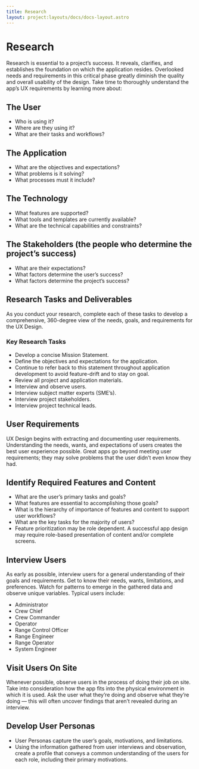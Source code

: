 ```yaml
---
title: Research
layout: project:layouts/docs/docs-layout.astro
---
```


# Research

Research is essential to a project’s success. It reveals, clarifies, and establishes the foundation on which the application resides. Overlooked needs and requirements in this critical phase greatly diminish the quality and overall usability of the design. Take time to thoroughly understand the app’s UX requirements by learning more about:

## The User

- Who is using it?
- Where are they using it?
- What are their tasks and workflows?

## The Application

- What are the objectives and expectations?
- What problems is it solving?
- What processes must it include?

## The Technology

- What features are supported?
- What tools and templates are currently available?
- What are the technical capabilities and constraints?

## The Stakeholders (the people who determine the project’s success)

- What are their expectations?
- What factors determine the user’s success?
- What factors determine the project’s success?

## Research Tasks and Deliverables

As you conduct your research, complete each of these tasks to develop a comprehensive, 360-degree view of the needs, goals, and requirements for the UX Design.

### Key Research Tasks

- Develop a concise Mission Statement.
- Define the objectives and expectations for the application.
- Continue to refer back to this statement throughout application development to avoid feature-drift and to stay on goal.
- Review all project and application materials.
- Interview and observe users.
- Interview subject matter experts (SME’s).
- Interview project stakeholders.
- Interview project technical leads.

## User Requirements

UX Design begins with extracting and documenting user requirements. Understanding the needs, wants, and expectations of users creates the best user experience possible. Great apps go beyond meeting user requirements; they may solve problems that the user didn’t even know they had.

## Identify Required Features and Content

- What are the user’s primary tasks and goals?
- What features are essential to accomplishing those goals?
- What is the hierarchy of importance of features and content to support user workflows?
- What are the key tasks for the majority of users?
- Feature prioritization may be role dependent. A successful app design may require role-based presentation of content and/or complete screens.

## Interview Users

As early as possible, interview users for a general understanding of their goals and requirements. Get to know their needs, wants, limitations, and preferences. Watch for patterns to emerge in the gathered data and observe unique variables. Typical users include:

- Administrator
- Crew Chief
- Crew Commander
- Operator
- Range Control Officer
- Range Engineer
- Range Operator
- System Engineer

## Visit Users On Site

Whenever possible, observe users in the process of doing their job on site. Take into consideration how the app fits into the physical environment in which it is used. Ask the user what they’re doing and observe what they’re doing — this will often uncover findings that aren’t revealed during an interview.

## Develop User Personas

- User Personas capture the user’s goals, motivations, and limitations.
- Using the information gathered from user interviews and observation, create a profile that conveys a common understanding of the users for each role, including their primary motivations.
